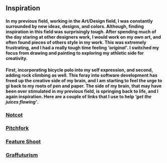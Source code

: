 ##  Inspiration

#### In my previous field, working in the Art/Design field, I was constantly surrounded by new ideas, designs, and colors.  Although, finding inspiration in this field was surprisingly tough.  After spending much of the day staring at other designers work, I would work on my own art, and often found pieces of others style in my work.  This was extremely frustrating, and I had a really tough time feeling *'original'*.  I switched my focus from drawing and painting to exploring my athletic side for creativity.
  
#### First, incorporating bicycle polo into my self expression, and second, adding rock climbing as well.  This foray into software development has freed up the creative side of my brain, and I am starting to feel the urge to gi back to my roots of pen and paper.  The side of my brain, that may have been over stimulated in my previous field, is springing back to life, and I again inspiration.  Here are a couple of links that I use to help *'get the juices flowing'*.


### [Notcot](https://www.notcot.org)
### [Pitchfork](https://www.pitchfork.com)
### [Feature Shoot](https://www.featureshoot.com)
### [Graffuturism](https://www.graffuturism.com)

